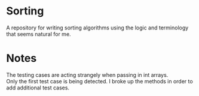 # Sorting

A repository for writing sorting algorithms using the logic and terminology that seems natural for me.

# Notes

The testing cases are acting strangely when passing in int arrays.  
Only the first test case is being detected.  I broke up the methods in order to add additional test cases.
